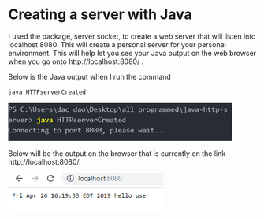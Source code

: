 # Creating a server with Java

I used the package, server socket, to create a web server that will listen into localhost 8080. This will create a personal server for your personal environment. This will help let you see your Java output on the web browser when you go onto http://localhost:8080/ .

Below is the Java output when I run the command

```java
java HTTPserverCreated
```

![Java output](https://github.com/dacdao1/java-http-server/blob/master/java_output.PNG)


Below will be the output on the browser that is currently on the link http://localhost:8080/.

![output](https://github.com/dacdao1/java-http-server/blob/master/output.PNG)
